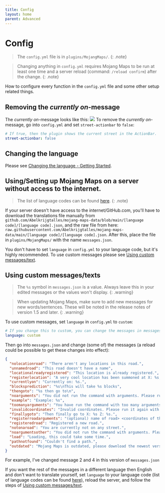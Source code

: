 ```yaml
---
title: Config
layout: home
parent: Advanced
---
```


# Config
> The `config.yml` file is in `plugins/MojangMaps/`.
{: .note}

> Changing anything in `config.yml` requires Mojang Maps to be run at least one time and a server reload (command: `/reload confirm`) after the change.
{: .note}

How to configure every function in the `config.yml` file and some other setup related things.

## Removing the _currently on_-message

The _currently on_-message looks like this:
![](../../assets/images/CurrentlyOn.png)
To remove the _currently on_-message, go into `config.yml` and set `street-actionbar` to `false`:
````yaml
# If true, then the plugin shows the current street in the ActionBar.
street-actionbar: false
````

## Changing the language

Please see [Changing the language - Getting Started].

[Changing the language - Getting Started]: ../../getting-started.html#changing-the-language

## Using/Setting up Mojang Maps on a server without access to the internet.
> The list of language codes can be found [here].
{: .note}

If your server doesn't have access to the internet/GitHub.com, you'll have to download the translations file manually from `github.com/Abelkrijgtalles/mojang-maps-data/blob/main/[language code]/[language code].json`, and the raw file from here: `raw.githubusercontent.com/Abelkrijgtalles/mojang-maps-data/main/[language code]/[language code].json`. After this, place the file in `plugins/MojangMaps/` with the name `messages.json`.

You don't have to set `language` in `config.yml` to your language code, but it's highly recommended. To use custom messages please see [Using custom messages/text].

## Using custom messages/texts
> The `%s` symbol in `messages.json` is a value. Always leave this in your edited messages or the values won't display.
{: .warning}

> When updating Mojang Maps, make sure to add new messages for new words/sentences. These will be noted in the release notes of version 1.5 and later.
{: .warning}

To use custom messages, set `language` in `config.yml` to `custom`:
````yaml
# If you change this to custom, you can change the messages in messages.yml. Codes that can be used as language: https://github.com/Abelkrijgtalles/mojang-maps-data/blob/main/README.md#the-following-codes-can-be-used-as-language
language: custom
````
Then go into `messages.json` and change (some of) the messages (a reload could be possible to get these changes into effect):
````json
{
  "nolocationroad": "There aren't any locations in this road.",
  "unnamedroad": "This road doesn't have a name",
  "locationalreadyregistered": "This location is already registered.",
  "registerlocation": "A very cool location has been summoned at X: %s, Z: %s.",
  "currentlyon": "Currently on: %s.",
  "blocksprediction": "%s\nThis will take %s blocks",
  "thengoto": "%s then go to\n",
  "noarguments": "You did not run the command with arguments. Please run it again with the %s arguments.",
  "example": "Example: %s",
  "toomanyarguments": "You have run the command with too many arguments. Please run it again with the %s arguments.",
  "invalidcoordinates": "Invalid coordinates. Please run it again with the right coordinates.",
  "finallygoto": "Then finally go to X: %s Z: %s.",
  "registerroadarguments": "(optional) name of road> <coordinates of the locations as X Y Z with a space between arguments",
  "registeredroad": "Registered a new road.",
  "notonaroad": "You are currently not on any street.",
  "noargumentsother": "You did not run the command with arguments. Please run it again with the right arguments.",
  "load": "Loading, this could take some time.",
  "pathnotfound": "Couldn't find a path.",
  "outdated": "Mojang Maps is outdated, please download the newest version at: %s"
}
````
For example, I've changed message 2 and 4 in this version of `messages.json`

If you want the rest of the messages in a different language then English and don't want to translate yourself, set `language` to your language code (list of language codes can be found [here]), reload the server, and follow the steps of [Using custom messages/text].

[here]: https://github.com/Abelkrijgtalles/mojang-maps-data/blob/main/README.md#the-following-codes-can-be-used-as-language
[Using custom messages/text]: #using-custom-messagetexts